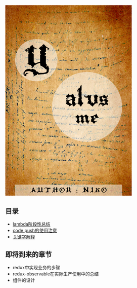 <img src="./asset/cover.jpg" alt="Drawing" style="width: 400px;"/>

## 目录  
* [lambda阶段性总结](lambda阶段性总结.md)
* [code push的使用注意](code-push.md)
* [关键字解释](keyword-explanation.md)


## 即将到来的章节
- redux中实现业务的步骤
- redux-observable在实际生产使用中的总结
- 组件的设计
